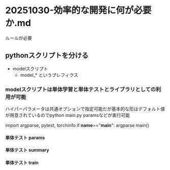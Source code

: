# 20251030-効率的な開発に何が必要か.md

ルールが必要

## pythonスクリプトを分ける

- modelスクリプト
	- model_* というプレフィクス

### modelスクリプトは単体学習と単体テストとライブラリとしての利用が可能

ハイパーパラメータは共通オプションで指定可能だが基本的な形はデフォルト値が用意されているのでpython main.py paramsなどが実行可能

import argparse, pytest, torchinfo
if __name__=="__main__":
	argparse
	main()

#### 単体テスト params

#### 単体テスト summary

#### 単体テスト train

